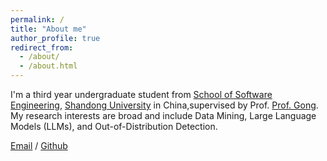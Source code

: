 ```yaml
---
permalink: /
title: "About me"
author_profile: true
redirect_from: 
  - /about/
  - /about.html
---
```


I'm a third year undergraduate student from [School of Software Engineering](https://www.sc.sdu.edu.cn/), [Shandong University](https://www.sdu.edu.cn/index.htm) in China,supervised by Prof. [Prof. Gong](https://faculty.sdu.edu.cn/gongyongshun/zh_CN/index.htm). My research interests are broad and include Data Mining, Large Language Models (LLMs), and Out-of-Distribution Detection.

[Email](mailto:202200300208@mail.sdu.edu.cn) / [Github](https://github.com/gaoweijun5)

